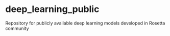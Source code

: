 # deep_learning_public
Repository for publicly available deep learning models developed in Rosetta community
